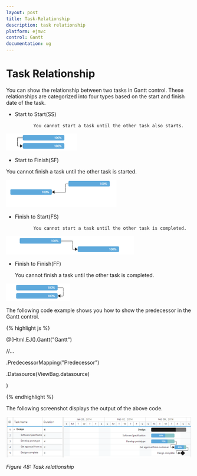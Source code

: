 ```yaml
---
layout: post
title: Task-Relationship
description: task relationship
platform: ejmvc
control: Gantt
documentation: ug
---
```


# Task Relationship

You can show the relationship between two tasks in Gantt control. These relationships are categorized into four types based on the start and finish date of the task.

*  Start to Start(SS)

              You cannot start a task until the other task also starts.

![](Task-Relationship_images/Task-Relationship_img1.png)



* Start to Finish(SF)

You cannot finish a task until the other task is started.

![](Task-Relationship_images/Task-Relationship_img2.png)



* Finish to Start(FS)

             You cannot start a task until the other task is completed.

![](Task-Relationship_images/Task-Relationship_img3.png)





* Finish to Finish(FF)

    You cannot finish a task until the other task is completed.

![](Task-Relationship_images/Task-Relationship_img4.png)



The following code example shows you how to show the predecessor in the Gantt control.





{% highlight js %}



@(Html.EJ().Gantt("Gantt")

//...

.PredecessorMapping("Predecessor")

.Datasource(ViewBag.datasource)

)



{% endhighlight %}





The following screenshot displays the output of the above code. 



![](Task-Relationship_images/Task-Relationship_img5.png)

_Figure 48: Task relationship_

